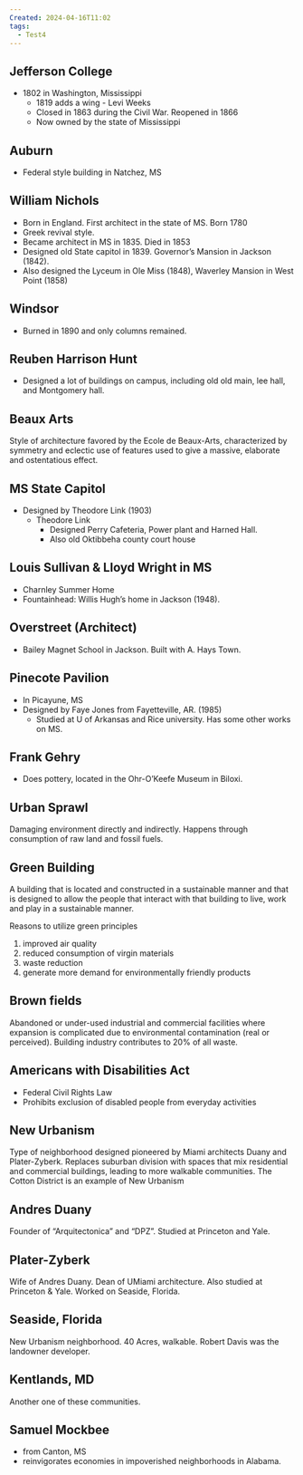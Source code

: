 ```yaml
---
Created: 2024-04-16T11:02
tags:
  - Test4
---
```

## Jefferson College

- 1802 in Washington, Mississippi
    - 1819 adds a wing - Levi Weeks
    - Closed in 1863 during the Civil War. Reopened in 1866
    - Now owned by the state of Mississippi

  

## Auburn

- Federal style building in Natchez, MS

## William Nichols

- Born in England. First architect in the state of MS. Born 1780
- Greek revival style.
- Became architect in MS in 1835. Died in 1853
- Designed old State capitol in 1839. Governor’s Mansion in Jackson (1842).
- Also designed the Lyceum in Ole Miss (1848), Waverley Mansion in West Point (1858)

## Windsor

- Burned in 1890 and only columns remained.

## Reuben Harrison Hunt

- Designed a lot of buildings on campus, including old old main, lee hall, and Montgomery hall.

## Beaux Arts

Style of architecture favored by the Ecole de Beaux-Arts, characterized by symmetry and eclectic use of features used to give a massive, elaborate and ostentatious effect.

## MS State Capitol

- Designed by Theodore Link (1903)
    - Theodore Link
        - Designed Perry Cafeteria, Power plant and Harned Hall.
        - Also old Oktibbeha county court house

## Louis Sullivan & Lloyd Wright in MS

- Charnley Summer Home
- Fountainhead: Willis Hugh’s home in Jackson (1948).

  

## Overstreet (Architect)

- Bailey Magnet School in Jackson. Built with A. Hays Town.

## Pinecote Pavilion

- In Picayune, MS
- Designed by Faye Jones from Fayetteville, AR. (1985)
    - Studied at U of Arkansas and Rice university. Has some other works on MS.

## Frank Gehry

- Does pottery, located in the Ohr-O’Keefe Museum in Biloxi.

## Urban Sprawl

Damaging environment directly and indirectly. Happens through consumption of raw land and fossil fuels.

## Green Building

A building that is located and constructed in a sustainable manner and that is designed to allow the people that interact with that building to live, work and play in a sustainable manner.

Reasons to utilize green principles

1. improved air quality
2. reduced consumption of virgin materials
3. waste reduction
4. generate more demand for environmentally friendly products

## Brown fields

Abandoned or under-used industrial and commercial facilities where expansion is complicated due to environmental contamination (real or perceived). Building industry contributes to 20% of all waste.

## Americans with Disabilities Act

- Federal Civil Rights Law
- Prohibits exclusion of disabled people from everyday activities

## New Urbanism

Type of neighborhood designed pioneered by Miami architects Duany and Plater-Zyberk. Replaces suburban division with spaces that mix residential and commercial buildings, leading to more walkable communities. The Cotton District is an example of New Urbanism

## Andres Duany

Founder of “Arquitectonica” and “DPZ”. Studied at Princeton and Yale.

## Plater-Zyberk

Wife of Andres Duany. Dean of UMiami architecture. Also studied at Princeton & Yale. Worked on Seaside, Florida.

## Seaside, Florida

New Urbanism neighborhood. 40 Acres, walkable. Robert Davis was the landowner developer.

## Kentlands, MD

Another one of these communities.

## Samuel Mockbee

- from Canton, MS
- reinvigorates economies in impoverished neighborhoods in Alabama.